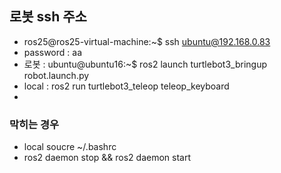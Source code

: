 ## 로봇 ssh 주소 
- ros25@ros25-virtual-machine:~$ ssh ubuntu@192.168.0.83
- password : aa
- 로봇 : ubuntu@ubuntu16:~$ ros2 launch turtlebot3_bringup robot.launch.py
- local : ros2 run turtlebot3_teleop teleop_keyboard
- 
### 막히는 경우
- local soucre ~/.bashrc
- ros2 daemon stop && ros2 daemon start
